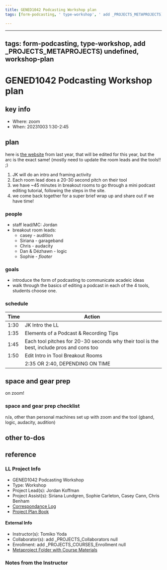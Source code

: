 ```yaml
---
title: GENED1042 Podcasting Workshop plan
tags: [form-podcasting, ' type-workshop', ' add _PROJECTS_METAPROJECTS) undefined', ' workshop-plan']

---
```


---
tags: form-podcasting, type-workshop, add _PROJECTS_METAPROJECTS) undefined, workshop-plan
---


# GENED1042 Podcasting Workshop plan

## key info
- Where: zoom
- When: 20231003 1:30-2:45

## plan
here is [the website](https://www.canva.com/design/DAFQPllGLqc/9zcmtkTMxyiCvX6aCuRPfA/view?website&amp&amp&amp&amp&amp&utm_source=integration_slack&utm_medium=referral&utm_content=T0HTW3H0V&utm_campaign=unfurl_document-url_open-in-canva_hyperlink&utm_term=0b2fd5be-6192-4d4a-b728-9955a4172b23#2:podcast-workshop) from last year, that will be edited for this year, but the arc is the exact same! (mostly need to update the room leads and the tools!! ;)
1. JK will do an intro and framing activity
2. Each room lead does a 20-30 second pitch on their tool
3. we have ~45 minutes in breakout rooms to go through a mini podcast editing tutorial, following the steps in the site.
4. we come back together for a super brief wrap up and share out if we have time!

### people
* staff lead/MC: Jordan
* breakout room leads: 
    * casey - audition 
    * Siriana - garageband
    * Chris - audacity 
    * Dan & Dézhawn - logic
    * Sophie - *floater*

### goals
- introduce the form of podcasting to communicate acadeic ideas
- walk through the basics of editing a podcast in each of the 4 tools, students choose one.
### schedule

| Time | Action |  
| -------- | -------- | 
|1:30     | JK Intro the LL    | 
| 1:35     |  Elements of a Podcast & Recording Tips   | 
| 1:45     |  Each tool pitches for 20-30 seconds why their tool is the best, include pros and cons too    | 
|  1:50    |  Edit Intro in Tool Breakout Rooms    |  
 | 2:35 OR 2:40, DEPENDING ON TIME    |  Wrap up, Share out if time, Bye!    |
## space and gear prep
on zoom!

### space and gear prep checklist
n/a, other than personal machines set up with zoom and the tool (gband, logic, audacity, audition) 

## other to-dos

## reference
### LL Project Info
* GENED1042 Podcasting Workshop
* Type: Workshop
* Project Lead(s): Jordan Koffman
* Project Assist(s): Siriana Lundgren, Sophie Carleton, Casey Cann, Chris Benham
* [Correspondance Log](https://drive.google.com/drive/folders/1ahqjX2GYMEX85B5BhyNhhDJhDVT8tK_m?usp=drive_link)
* [Project Plan Book](https://hackmd.io/@ll-23-24/Sk-kalrC3)

#### External Info
* Instructor(s): Tomiko Yoda
* Collaborator(s): add _PROJECTS_Collaborators null
* Enrollment: add _PROJECTS_COURSES_Enrollment null
* [Metaproject Folder with Course Materials](https://drive.google.com/drive/folders/1-BI6y9iZkY5JuaDardtK6AWBJPMwOV7G)
### Notes from the Instructor

